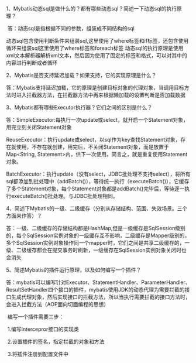 1、Mybatis动态sql是做什么的？都有哪些动态sql？简述一下动态sql的执行原理？

​	答：动态sql是指根据不同的参数，组装成不同结构的sql

​			动态sql包含使用判断条件来组装sql,这里使用了where标签和if标签，还包含使用循环来组装sql这里使用了where标签和foreach标签
			动态sql的执行原理是使用xml文本解析器解析xml文本，然后因为使用了固定的标签和格式，可以对其中的内容进行判断或者循环
​				

2、Mybatis是否支持延迟加载？如果支持，它的实现原理是什么？

​	答：Mybatis支持延迟加载，它的原理是创建目标对象的代理对象，当调用目标方法时进入拦截器方法，在拦截器方法中再来根据懒加载的设置判断是否加载数据

3、Mybatis都有哪些Executor执行器？它们之间的区别是什么？

​	答：SimpleExecutor:每执行一次update或select，就开启一个Statement对象，用完立刻关闭Statement对象

​			ReuseExecutor：执行update或select，以sql作为key查找Statement对象，存在就使用，不存在就创建，用完后，不关闭Statement对象，而是放置于Map<String, Statement>内，供下一次使用。简言之，就是重复使用Statement对象。

​			BatchExecutor：执行update（没有select，JDBC批处理不支持select），将所有sql都添加到批处理中（addBatch()），等待统一执行（executeBatch()），它缓存了多个Statement对象，每个Statement对象都是addBatch()完毕后，等待逐一执行executeBatch()批处理。与JDBC批处理相同。

4、简述下Mybatis的一级、二级缓存（分别从存储结构、范围、失效场景。三个方面来作答）？

​	答：一级、二级缓存的存储结构都是HashMap,但是一级缓存是SqlSession级别的，每个SqlSession实例对象的一级缓存互不影响，二级缓存是Mapper级别的，多个SqlSession实例对象操作同一个mapper时，它们之间是共享二级缓存的，一级、二级缓存都会在提交事务时刷新，一级缓存在SqlSession实例对象关闭时也会消失

5、简述Mybatis的插件运行原理，以及如何编写一个插件？

​	答：mybatis可以编写针对Executor、StatementHandler、ParameterHandler、ResultSetHandler四个接口的插件，mybatis使用JDK的动态代理为需要拦截的接口生成代理对象，然后实现接口的拦截方法，所以当执行需要拦截的接口方法时，会进入拦截方法（AOP面向切面编程的思想）

​			编写一个插件需要三步：

​				1.编写Intercepror接口的实现类

​				2.设置插件的签名，指定拦截的对象和方法

​				3.将插件注册到配置文件中